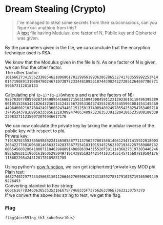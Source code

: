 # Dream Stealing (Crypto) 
  
  
> I've managed to steal some secrets from their subconscious, can you figure out anything from this?  
> A [text](https://github.com/EnigmaEnvoy/2020-CTF-Writeups/blob/master/B01lers%20CTF/Dream%20Stealing/ciphertext-bb416c708f242b0c70d6f2c07d646d9f.txt) file having Modulus, one factor of N, Public key and Ciphertext was given.  
  
  
By the parameters given in the file, we can conclude that the encryption technique used is RSA.  
  
We know that the Modulus given in the file is N. As one factor of N is given, we can find the other factor.  
The other factor: `10166627341555233885462189686170129966199363862865327417835599922534140147190891310884780246710738772334481095318744300242272851264697786771596673112818133`  
  
Calculating phi `(p-1)*(q-1)`(where p and q are the factors of N): `98570307780590287344989641660271563150943084591122129236101184963953890610515286342182643236514124325672053304374355281945455993001454145469449640602102788424913666243446115125013749894802497855425825476346571837495143781689593338561218309247406348975238353391320418652358081883392298327112356072070946617176`  
  
We can now calculate the private key by taking the modular inverse of the public key with respect to phi.  
Private key: `71019292355336569848224146505887711375625700158814041234714159220180032054227708100638146863374283786775541831015345256239719342257589808732806545609208410007110462888891498086394315520739111436827319730344824688262862111900161860529504971914388519344214410314551457166878195041761156822984243120178189851785`  
  
Using python's [pow function](https://docs.python.org/3/library/functions.html#pow), we can get (ciphertext)^private key MOD phi.  
Plain text: `46327402297734345668136112664627609061622411859278517910287191659094499226493`  
Converting plaintext to hex string: `666C61677B346363653535316E675F7468335F73756263306E7363313075737D`  
If we convert the above hex string to text, we get the flag.  
  
  
### Flag
`flag{4cce551ng_th3_subc0nsc10us}`
